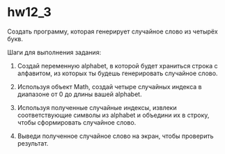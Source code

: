 # hw12_3

Создать программу, которая генерирует случайное слово из четырёх букв.

Шаги для выполнения задания:

1. Создай переменную alphabet, в которой будет храниться строка с алфавитом, из которых ты будешь генерировать случайное слово.

2. Используя объект Math, создай четыре случайных индекса в диапазоне от 0 до длины вашей alphabet.

3. Используя полученные случайные индексы, извлеки соответствующие символы из alphabet и объедини их в строку, чтобы сформировать случайное слово.

4. Выведи полученное случайное слово на экран, чтобы проверить результат.
